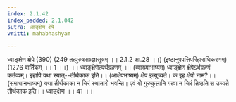 ```yaml
---
index: 2.1.42
index_padded: 2.1.042
sutra: ध्वाङ्क्षेण क्षेपे
vritti: mahabhashyam

---
```

 ध्वाङ्क्षेण क्षेपे (390) (249 तत्पुरुषसञ्ज्ञासूत्रम् ।। 2.1.2 आ.28 ।।) (इष्टानुपपत्तिपरिहाराधिकरणम्) (1276 वार्तिकम् ।। 1 ।।) ।। ध्वाङ्क्षेणेत्यर्थग्रहणम् ।। (व्याख्याभाष्यम्) ध्वाङ्क्षेण क्षेपेऽर्थग्रहणं कर्तव्यम्। इहापि यथा स्यात्--तीर्थकाक इति।। (आक्षेपभाष्यम्) क्षेप इत्युच्यते। क इह क्षेपो नाम?।। (समाधानभाष्यम्) यथा तीर्थकाका न चिरं स्थातारो भवन्ति। एवं यो गुरुकुलानि गत्वा न चिरं तिष्ठति स उच्यते तीर्थकाक इति।। ध्वाङ्क्षेण ।। 41 ।। 